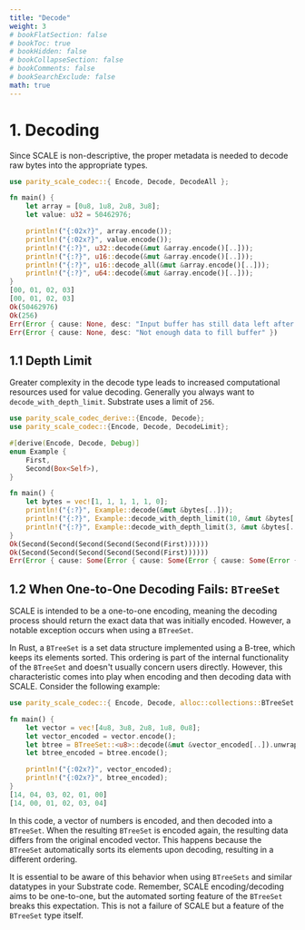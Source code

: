 ```yaml
---
title: "Decode"
weight: 3
# bookFlatSection: false
# bookToc: true
# bookHidden: false
# bookCollapseSection: false
# bookComments: false
# bookSearchExclude: false
math: true
---
```



# 1. Decoding
Since SCALE is non-descriptive, the proper metadata is needed to decode raw bytes into the appropriate types.

```rust
use parity_scale_codec::{ Encode, Decode, DecodeAll };

fn main() {
    let array = [0u8, 1u8, 2u8, 3u8];
    let value: u32 = 50462976;

    println!("{:02x?}", array.encode());
    println!("{:02x?}", value.encode());
    println!("{:?}", u32::decode(&mut &array.encode()[..]));
    println!("{:?}", u16::decode(&mut &array.encode()[..]));
    println!("{:?}", u16::decode_all(&mut &array.encode()[..]));
    println!("{:?}", u64::decode(&mut &array.encode()[..]));
}
[00, 01, 02, 03]
[00, 01, 02, 03]
Ok(50462976)
Ok(256)
Err(Error { cause: None, desc: "Input buffer has still data left after decoding!" })
Err(Error { cause: None, desc: "Not enough data to fill buffer" })
```
## 1.1 Depth Limit
Greater complexity in the decode type leads to increased computational resources used for value decoding. Generally you always want to `decode_with_depth_limit`. Substrate uses a limit of `256`.

```rust
use parity_scale_codec_derive::{Encode, Decode};
use parity_scale_codec::{Encode, Decode, DecodeLimit};

#[derive(Encode, Decode, Debug)]
enum Example {
    First,
    Second(Box<Self>),
}

fn main() {
    let bytes = vec![1, 1, 1, 1, 1, 0];
    println!("{:?}", Example::decode(&mut &bytes[..]));
    println!("{:?}", Example::decode_with_depth_limit(10, &mut &bytes[..]));
    println!("{:?}", Example::decode_with_depth_limit(3, &mut &bytes[..]));
}
Ok(Second(Second(Second(Second(Second(First))))))
Ok(Second(Second(Second(Second(Second(First))))))
Err(Error { cause: Some(Error { cause: Some(Error { cause: Some(Error { cause: Some(Error { cause: None, desc: "Maximum recursion depth reached when decoding" }), desc: "Could not decode `Example::Second.0`" }), desc: "Could not decode `Example::Second.0`" }), desc: "Could not decode `Example::Second.0`" }), desc: "Could not decode `Example::Second.0`" })
```

## 1.2 When One-to-One Decoding Fails: `BTreeSet`

SCALE is intended to be a one-to-one encoding, meaning the decoding process should return the exact data that was initially encoded. However, a notable exception occurs when using a `BTreeSet`.
 
In Rust, a `BTreeSet` is a set data structure implemented using a B-tree, which keeps its elements sorted. This ordering is part of the internal functionality of the `BTreeSet` and doesn't usually concern users directly. However, this characteristic comes into play when encoding and then decoding data with SCALE. Consider the following example:
```rust
use parity_scale_codec::{ Encode, Decode, alloc::collections::BTreeSet };

fn main() {
    let vector = vec![4u8, 3u8, 2u8, 1u8, 0u8];
    let vector_encoded = vector.encode();
    let btree = BTreeSet::<u8>::decode(&mut &vector_encoded[..]).unwrap();
    let btree_encoded = btree.encode();

    println!("{:02x?}", vector_encoded);
    println!("{:02x?}", btree_encoded);
}
[14, 04, 03, 02, 01, 00]
[14, 00, 01, 02, 03, 04]
```
In this code, a vector of numbers is encoded, and then decoded into a `BTreeSet`. When the resulting `BTreeSet` is encoded again, the resulting data differs from the original encoded vector. This happens because the `BTreeSet` automatically sorts its elements upon decoding, resulting in a different ordering.

It is essential to be aware of this behavior when using `BTreeSets` and similar datatypes in your Substrate code. Remember, SCALE encoding/decoding aims to be one-to-one, but the automated sorting feature of the `BTreeSet` breaks this expectation. This is not a failure of SCALE but a feature of the `BTreeSet` type itself.

